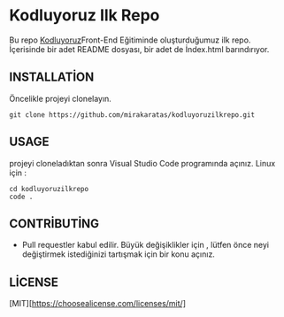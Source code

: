 # Kodluyoruz Ilk Repo
 Bu repo [Kodluyoruz](https://www.kodluyoruz.org)Front-End Eğitiminde oluşturduğumuz ilk repo. İçerisinde bir adet README dosyası, bir adet de İndex.html barındırıyor.
## INSTALLATİON 

  Öncelikle projeyi clonelayın.

```git clone https://github.com/mirakaratas/kodluyoruzilkrepo.git```
## USAGE
 projeyi cloneladıktan sonra Visual Studio Code programında açınız.
Linux için :
```
cd kodluyoruzilkrepo
code . 
 ```
 ## CONTRİBUTİNG
 - Pull requestler kabul edilir. Büyük değişiklikler için , lütfen önce neyi değiştirmek istediğinizi tartışmak için bir konu açınız.
 ## LİCENSE
 [MIT][https://choosealicense.com/licenses/mit/]

